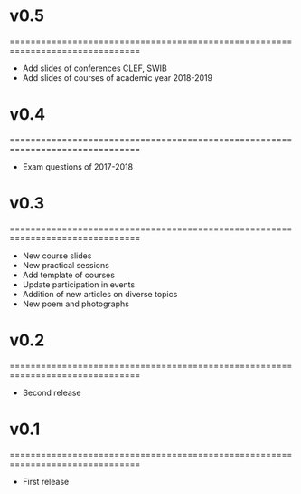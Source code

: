 # v0.5
===============================================================================

* Add slides of conferences CLEF, SWIB
* Add slides of courses of academic year 2018-2019


# v0.4
===============================================================================

* Exam questions of 2017-2018

# v0.3
===============================================================================

* New course slides
* New practical sessions
* Add template of courses 
* Update participation in events
* Addition of new articles on diverse topics
* New poem and photographs

# v0.2
===============================================================================

* Second release

# v0.1
===============================================================================

* First release
